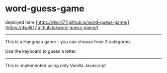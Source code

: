 # word-guess-game

deployed here [https://dwilli77.github.io/word-guess-game/](https://dwilli77.github.io/word-guess-game/)

***

This is a Hangman game - you can choose from 3 categories.

Use the keyboard to guess a letter.

***

This is implemented using only Vanilla Javascript
